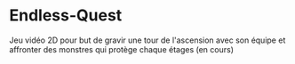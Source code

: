 # Endless-Quest
Jeu vidéo 2D pour but de gravir une tour de l'ascension avec son équipe et affronter des monstres qui protège chaque étages (en cours)
